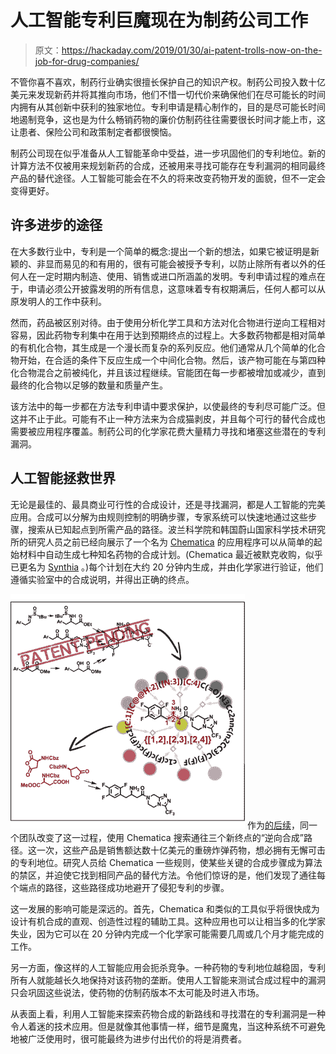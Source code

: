 # 人工智能专利巨魔现在为制药公司工作

> 原文：<https://hackaday.com/2019/01/30/ai-patent-trolls-now-on-the-job-for-drug-companies/>

不管你喜不喜欢，制药行业确实很擅长保护自己的知识产权。制药公司投入数十亿美元来发现新药并将其推向市场，他们不惜一切代价来确保他们在尽可能长的时间内拥有从其创新中获利的独家地位。专利申请是精心制作的，目的是尽可能长时间地遏制竞争，这也是为什么畅销药物的廉价仿制药往往需要很长时间才能上市，这让患者、保险公司和政策制定者都很懊恼。

制药公司现在似乎准备从人工智能革命中受益，进一步巩固他们的专利地位。新的计算方法不仅被用来规划新药的合成，还被用来寻找可能存在专利漏洞的相同最终产品的替代途径。人工智能可能会在不久的将来改变药物开发的面貌，但不一定会变得更好。

## 许多进步的途径

在大多数行业中，专利是一个简单的概念:提出一个新的想法，如果它被证明是新颖的、非显而易见的和有用的，很有可能会被授予专利，以防止除所有者以外的任何人在一定时期内制造、使用、销售或进口所涵盖的发明。专利申请过程的难点在于，申请必须公开披露发明的所有信息，这意味着专有权期满后，任何人都可以从原发明人的工作中获利。

然而，药品被区别对待。由于使用分析化学工具和方法对化合物进行逆向工程相对容易，因此药物专利集中在用于达到预期终点的过程上。大多数药物都是相对简单的有机化合物，其生成是一个漫长而复杂的系列反应。他们通常从几个简单的化合物开始，在合适的条件下反应生成一个中间化合物。然后，该产物可能在与第四种化合物混合之前被纯化，并且该过程继续。官能团在每一步都被增加或减少，直到最终的化合物以足够的数量和质量产生。

该方法中的每一步都在方法专利申请中要求保护，以使最终的专利尽可能广泛。但这并不止于此。可能有不止一种方法来为合成猫剥皮，并且每个可行的替代合成也需要被应用程序覆盖。制药公司的化学家花费大量精力寻找和堵塞这些潜在的专利漏洞。

## 人工智能拯救世界

无论是最佳的、最具商业可行性的合成设计，还是寻找漏洞，都是人工智能的完美应用。合成可以分解为由规则控制的明确步骤，专家系统可以快速地通过这些步骤，搜索从已知起点到所需产品的路径。波兰科学院和韩国蔚山国家科学技术研究所的研究人员之前已经向展示了一个名为 [Chematica](https://en.wikipedia.org/wiki/Chematica) 的应用程序可以从简单的起始材料中自动生成七种知名药物的合成计划。(Chematica 最近被默克收购，似乎已更名为 [Synthia](https://www.sigmaaldrich.com/chemistry/chemical-synthesis/synthesis-software.html) 。)每个计划在大约 20 分钟内生成，并由化学家进行验证，他们遵循实验室中的合成说明，并得出正确的终点。

[![](img/37fbbb38131abfc75968acf06ab038be.png)](https://hackaday.com/wp-content/uploads/2019/01/fx1-1.jpg) 作为[的后续](https://www.cell.com/chem/fulltext/S2451-9294(18)30567-9)，同一个团队改变了这一过程，使用 Chematica 搜索通往三个新终点的“逆向合成”路径。这一次，这些产品是销售额达数十亿美元的重磅炸弹药物，想必拥有无懈可击的专利地位。研究人员给 Chematica 一些规则，使某些关键的合成步骤成为算法的禁区，并迫使它找到相同产品的替代方法。令他们惊讶的是，他们发现了通往每个端点的路径，这些路径成功地避开了侵犯专利的步骤。

这一发展的影响可能是深远的。首先，Chematica 和类似的工具似乎将很快成为设计有机合成的直观、创造性过程的辅助工具。这种应用也可以让相当多的化学家失业，因为它可以在 20 分钟内完成一个化学家可能需要几周或几个月才能完成的工作。

另一方面，像这样的人工智能应用会扼杀竞争。一种药物的专利地位越稳固，专利所有人就能越长久地保持对该药物的垄断。使用人工智能来测试合成过程中的漏洞只会巩固这些说法，使药物的仿制药版本不太可能及时进入市场。

从表面上看，利用人工智能来探索药物合成的新路线和寻找潜在的专利漏洞是一种令人着迷的技术应用。但是就像其他事情一样，细节是魔鬼，当这种系统不可避免地被广泛使用时，很可能最终为进步付出代价的将是消费者。